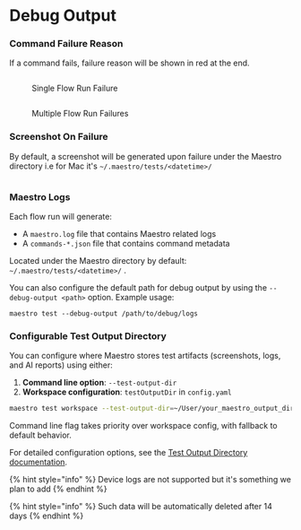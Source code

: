 # Debug Output

### Command Failure Reason

If a command fails, failure reason will be shown in red at the end.

<figure><img src="../.gitbook/assets/231784307-53c51d7f-214f-4eb4-b9ba-9ec34380d280.png" alt=""><figcaption><p>Single Flow Run Failure</p></figcaption></figure>

<figure><img src="../.gitbook/assets/231784391-31aaf0a1-5b80-4372-a1e6-b2e6642af472 (1).png" alt=""><figcaption><p>Multiple Flow Run Failures</p></figcaption></figure>

### Screenshot On Failure

By default, a screenshot will be generated upon failure under the Maestro directory i.e for Mac it's `~/.maestro/tests/<datetime>/`

<figure><img src="../.gitbook/assets/Screenshot 2023-05-18 at 18.54.16.png" alt=""><figcaption></figcaption></figure>

### Maestro Logs

Each flow run will generate:

* A `maestro.log` file that contains Maestro related logs
* A `commands-*.json` file that contains command metadata

Located under the Maestro directory by default: `~/.maestro/tests/<datetime>/` .&#x20;

You can also configure the default path for debug output by using the `--debug-output <path>` option. Example usage:

```
maestro test --debug-output /path/to/debug/logs
```

### Configurable Test Output Directory

You can configure where Maestro stores test artifacts (screenshots, logs, and AI reports) using either:

1. **Command line option**: `--test-output-dir`
2. **Workspace configuration**: `testOutputDir` in `config.yaml`

```bash
maestro test workspace --test-output-dir=~/User/your_maestro_output_directory
```

Command line flag takes priority over workspace config, with fallback to default behavior.

For detailed configuration options, see the [Test Output Directory documentation](../cli/test-output-directory.md).

{% hint style="info" %}
Device logs are not supported but it's something we plan to add
{% endhint %}

{% hint style="info" %}
Such data will be automatically deleted after 14 days
{% endhint %}
